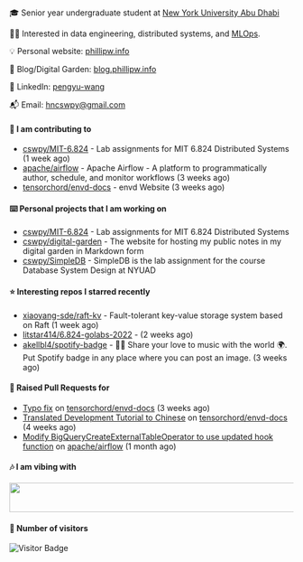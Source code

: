 🎓 Senior year undergraduate student at [New York University Abu Dhabi](https://nyuad.nyu.edu/en/)

🧑‍💻 Interested in data engineering, distributed systems, and [MLOps](https://dlab.berkeley.edu/news/what-mlops-introduction-world-machine-learning-operations).

💡 Personal website: [phillipw.info](https://phillipw.info/)

📓 Blog/Digital Garden: [blog.phillipw.info](https://blog.phillipw.info/)

🙌 LinkedIn: [pengyu-wang](https://www.linkedin.com/in/pengyu-wang/)

📬 Email: [hncswpy@gmail.com](mailto:hncswpy@gmail.com)

#### 🔭 I am contributing to

- [cswpy/MIT-6.824](https://github.com/cswpy/MIT-6.824) - Lab assignments for MIT 6.824 Distributed Systems (1 week ago)
- [apache/airflow](https://github.com/apache/airflow) - Apache Airflow - A platform to programmatically author, schedule, and monitor workflows (3 weeks ago)
- [tensorchord/envd-docs](https://github.com/tensorchord/envd-docs) - envd Website  (3 weeks ago)

#### ⌨️ Personal projects that I am working on

- [cswpy/MIT-6.824](https://github.com/cswpy/MIT-6.824) - Lab assignments for MIT 6.824 Distributed Systems
- [cswpy/digital-garden](https://github.com/cswpy/digital-garden) - The website for hosting my public notes in my digital garden in Markdown form
- [cswpy/SimpleDB](https://github.com/cswpy/SimpleDB) - SimpleDB is the lab assignment for the course Database System Design at NYUAD

#### ⭐ Interesting repos I starred recently

- [xiaoyang-sde/raft-kv](https://github.com/xiaoyang-sde/raft-kv) - Fault-tolerant key-value storage system based on Raft (1 week ago)
- [litstar414/6.824-golabs-2022](https://github.com/litstar414/6.824-golabs-2022) -  (2 weeks ago)
- [akellbl4/spotify-badge](https://github.com/akellbl4/spotify-badge) - 👩‍🎤 Share your love to music with the world 🌍. Put Spotify badge in any place where you can post an image. (3 weeks ago)

#### 🔨 Raised Pull Requests for

- [Typo fix](https://github.com/tensorchord/envd-docs/pull/73) on [tensorchord/envd-docs](https://github.com/tensorchord/envd-docs) (3 weeks ago)
- [Translated Development Tutorial to Chinese](https://github.com/tensorchord/envd-docs/pull/71) on [tensorchord/envd-docs](https://github.com/tensorchord/envd-docs) (4 weeks ago)
- [Modify BigQueryCreateExternalTableOperator to use updated hook function](https://github.com/apache/airflow/pull/24363) on [apache/airflow](https://github.com/apache/airflow) (1 month ago)

#### 🎶 I am vibing with
<img
	src="https://spotify-badge-opal.vercel.app/api/now-playing.svg"
	width="540"
	height="52"
/>

#### 🔢 Number of visitors
![Visitor Badge](https://visitor-badge.laobi.icu/badge?page_id=cswpy)
